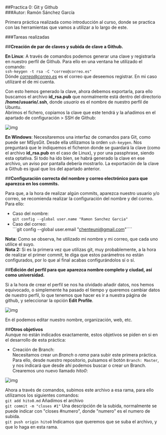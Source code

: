 ##Practica 0: Git y Github  
###Autor: Ramón Sánchez García  
  
Primera práctica realizada como introducción al curso, donde se practica con las herramientas que vamos a utilizar a lo largo de este.

###Tareas realizadas  
  
##**Creación de par de claves y subida de clave a Github.**  

**En Linux**: A través de comandos podemos generar una clave  y registrarla en nuestro perfil de Github. Para ello en una ventana he utilizado el comando:  
```ssh-keygen -t rsa -C "correo@correo.es"```  
Dónde *correo@correo.es* es el correo que deseemos registrar. En mi caso utilizaré el de mi cuenta. 
   
Con esto hemos generado la clave, ahora debemos exportarla, para ello buscamos el archivo **id_rsa.pub** que normalmente está dentro del directorio **/home/usuario/.ssh**, donde *usuario* es el nombre de nuestro perfil de Ubuntu.  
Abrimos el fichero, copiamos la clave que este tendrá y la añadimos en el apartado de configuración > SSH de Github: 
 
![img](capturas/c2.PNG)  

**En Windows**: Necesitaremos una interfaz de comandos para Git, como puede ser MSysGit. Desde ella utilizamos la orden ```ssh-keygen```. Nos preguntará que le indiquemos el ficheron donde se guardará la clave (como el archivo **id_rsa.pub** en el caso de Linux), y por una passphrase, siendo esta optativa. Si todo ha ido bien, se habrá generado la clave en ese archivo, un aviso por pantalla debería mostrarlo. La exportación de la clave a Github es igual que los del apartado anterior.  
  
##**Configuración correcta del nombre y correo electrónico para que aparezca en los commits.**  

Para que, a la hora de realizar algún commits, aparezca nuestro usuario y/o correo, se recomienda realizar la configuración del nombre y del correo. Para ello:  
  
* Caso del nombre:  
```git config --global user.name "Ramon Sanchez Garcia"```
* Caso del correo:  
```git config --global user.email "chenteuni@gmail.com"````  
  
**Nota:** Como se observa, he utilizado mi nombre y mi correo, que cada uno utilice el suyo.  
**Nota 2:** Si es la primera vez que utilizas git, muy probablemente, a la hora de realizar el primer commit, te diga que estos parámetros no están configurados, por lo que al final acabas configurándolos sí o sí.
  
##**Edición del perfil para que aparezca nombre completo y ciudad, así como universidad.**  
  
Si a la hora de crear el perfil se nos ha olvidado añadir datos, nos hemos equivocado, o simplemente ha pasado el tiempo y queremos cambiar datos de nuestro perfil, lo que tenemos que hacer es ir a nuestra página de github, y seleccionar la opción **Edit Profile**.  
  
![img](capturas/c3.PNG)  

  
En él podemos editar nuestro nombre, organización, web, etc.  

##**Otros objetivos**  
Aunque no están indicados exactamente, estos objetivos se piden en si en el desarrollo de esta práctica:  

* Creación de Branch:  
Necesitamos crear un *Branch* o *rama* para subir este primera práctica. Para ello, desde nuestro repositorio, pulsamos el botón ```Branch: Master```, y nos indicará que desde ahí podemos buscar o crear un Branch. Crearemos uno nuevo llamado *hito0*:  
  
![img](capturas/c1.PNG)  

Ahora a través de comandos, subimos este archivo a esa rama, para ello utilizamos los siguientes comandos:  
```git add hito0.md``` Añadimos el archivo  
```git commit -m "closes #1"``` Una descripción de la subida, normalmente se puede indicar con "closes #numero", donde "numero" es el numero de subida.  
```git push origin hito0``` Indicamos que queremos que se suba el archivo, y que lo haga en esta rama.

 
